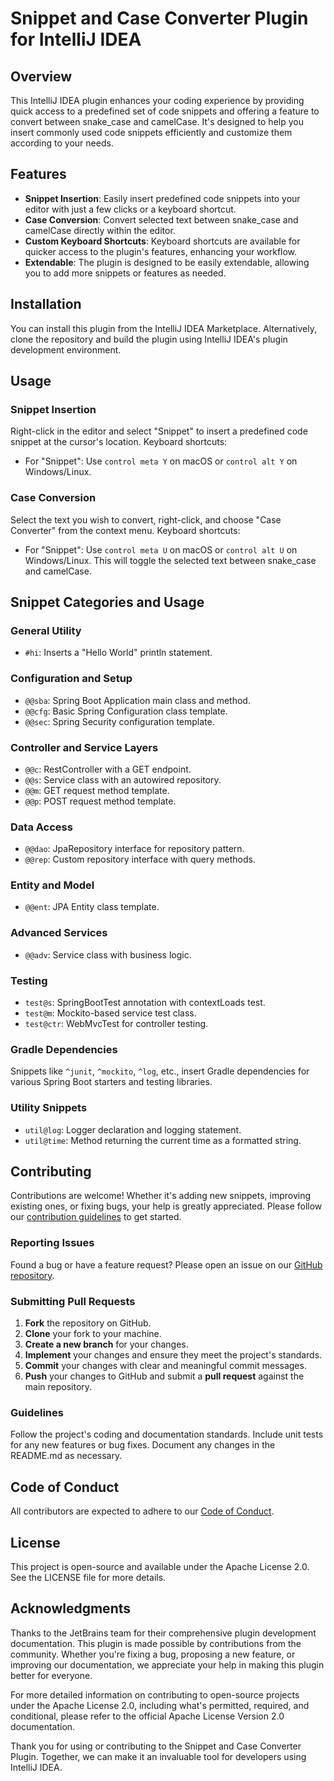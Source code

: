 # Snippet and Case Converter Plugin for IntelliJ IDEA

## Overview
This IntelliJ IDEA plugin enhances your coding experience by providing quick access to a predefined set of code snippets and offering a feature to convert between snake_case and camelCase. It's designed to help you insert commonly used code snippets efficiently and customize them according to your needs.

## Features
- **Snippet Insertion**: Easily insert predefined code snippets into your editor with just a few clicks or a keyboard shortcut.
- **Case Conversion**: Convert selected text between snake_case and camelCase directly within the editor.
- **Custom Keyboard Shortcuts**: Keyboard shortcuts are available for quicker access to the plugin's features, enhancing your workflow.
- **Extendable**: The plugin is designed to be easily extendable, allowing you to add more snippets or features as needed.

## Installation
You can install this plugin from the IntelliJ IDEA Marketplace. Alternatively, clone the repository and build the plugin using IntelliJ IDEA's plugin development environment.

## Usage
### Snippet Insertion
Right-click in the editor and select "Snippet" to insert a predefined code snippet at the cursor's location. Keyboard shortcuts:
- For "Snippet": Use `control meta Y` on macOS or `control alt Y` on Windows/Linux.

### Case Conversion
Select the text you wish to convert, right-click, and choose "Case Converter" from the context menu. Keyboard shortcuts:
- For "Snippet": Use `control meta U` on macOS or `control alt U` on Windows/Linux. This will toggle the selected text between snake_case and camelCase.

## Snippet Categories and Usage

### General Utility
- `#hi`: Inserts a "Hello World" println statement.

### Configuration and Setup
- `@@sba`: Spring Boot Application main class and method.
- `@@cfg`: Basic Spring Configuration class template.
- `@@sec`: Spring Security configuration template.

### Controller and Service Layers
- `@@c`: RestController with a GET endpoint.
- `@@s`: Service class with an autowired repository.
- `@@m`: GET request method template.
- `@@p`: POST request method template.

### Data Access
- `@@dao`: JpaRepository interface for repository pattern.
- `@@rep`: Custom repository interface with query methods.

### Entity and Model
- `@@ent`: JPA Entity class template.

### Advanced Services
- `@@adv`: Service class with business logic.

### Testing
- `test@s`: SpringBootTest annotation with contextLoads test.
- `test@m`: Mockito-based service test class.
- `test@ctr`: WebMvcTest for controller testing.

### Gradle Dependencies
Snippets like `^junit`, `^mockito`, `^log`, etc., insert Gradle dependencies for various Spring Boot starters and testing libraries.

### Utility Snippets
- `util@log`: Logger declaration and logging statement.
- `util@time`: Method returning the current time as a formatted string.

## Contributing
Contributions are welcome! Whether it's adding new snippets, improving existing ones, or fixing bugs, your help is greatly appreciated. Please follow our [contribution guidelines](https://github.com/your-github-repo-url/CONTRIBUTING.md) to get started.

### Reporting Issues
Found a bug or have a feature request? Please open an issue on our [GitHub repository](https://github.com/your-github-repo-url/issues).

### Submitting Pull Requests
1. **Fork** the repository on GitHub.
2. **Clone** your fork to your machine.
3. **Create a new branch** for your changes.
4. **Implement** your changes and ensure they meet the project's standards.
5. **Commit** your changes with clear and meaningful commit messages.
6. **Push** your changes to GitHub and submit a **pull request** against the main repository.

### Guidelines
Follow the project's coding and documentation standards.
Include unit tests for any new features or bug fixes.
Document any changes in the README.md as necessary.

## Code of Conduct
All contributors are expected to adhere to our [Code of Conduct](https://github.com/your-github-repo-url/CODE_OF_CONDUCT.md).

## License
This project is open-source and available under the Apache License 2.0. See the LICENSE file for more details.

## Acknowledgments
Thanks to the JetBrains team for their comprehensive plugin development documentation.
This plugin is made possible by contributions from the community. Whether you're fixing a bug, proposing a new feature, or improving our documentation, we appreciate your help in making this plugin better for everyone.

For more detailed information on contributing to open-source projects under the Apache License 2.0, including what's permitted, required, and conditional, please refer to the official Apache License Version 2.0 documentation.

Thank you for using or contributing to the Snippet and Case Converter Plugin. Together, we can make it an invaluable tool for developers using IntelliJ IDEA.
